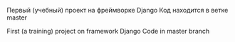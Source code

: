 Первый (учебный) проект на фреймворке Django
Код находится в ветке master

First (a training) project on framework Django
Code in master branch
